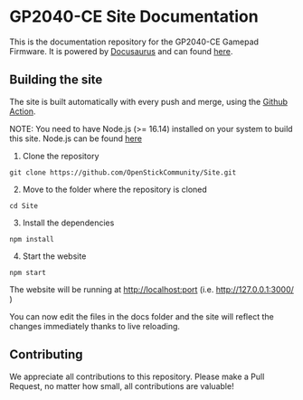 # GP2040-CE Site Documentation

This is the documentation repository for the GP2040-CE Gamepad Firmware. It is powered by [Docusaurus](https://docusaurus.io/) and can found [here](https://gp2040-ce.info).

## Building the site

The site is built automatically with every push and merge, using the [Github Action](https://github.com/OpenStickCommunity/Site/blob/main/.github/workflows/deploy.yml).

NOTE: You need to have Node.js (>= 16.14) installed on your system to build this site. Node.js can be found [here](https://nodejs.org/en/download/package-manager)

1. Clone the repository

`git clone https://github.com/OpenStickCommunity/Site.git`

2. Move to the folder where the repository is cloned

`cd Site`

3. Install the dependencies

`npm install`

4. Start the website

`npm start`

The website will be running at <http://localhost:port> (i.e. <http://127.0.0.1:3000/> )

You can now edit the files in the docs folder and the site will reflect the changes immediately thanks to live reloading.

## Contributing

We appreciate all contributions to this repository. Please make a Pull Request, no matter how small, all contributions are valuable!
